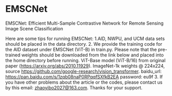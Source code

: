 # EMSCNet
EMSCNet: Efficient Multi-Sample Contrastive Network for Remote Sensing Image Scene Classification

Here are some tips for running EMSCNet:
1.AID, NWPU, and UCM data sets should be placed in the data directory.
2. We provide the training code for the AID dataset under EMSCNet (ViT-B) in train.py. Please note that the pre-trained weights should be downloaded from the link below and placed into the home directory before running.
     ViT-Base model (ViT-B/16) from original paper (https://arxiv.org/abs/2010.11929).
     ImageNet-1k weights @ 224x224, source https://github.com/google-research/vision_transformer.
     baidu_url: https://pan.baidu.com/s/1zqb08naP0RPqqfSXfkB2EA password: eu9f
3. If you have other problems about the article or the codes, please contact us by this email: zhaoyibo2027@163.com. Thanks for your support.


